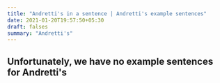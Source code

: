 ```yaml
---
title: "Andretti's in a sentence | Andretti's example sentences"
date: 2021-01-20T19:57:50+05:30
draft: falses
summary: "Andretti's"
---
```

## Unfortunately, we have no example sentences for Andretti's                 
